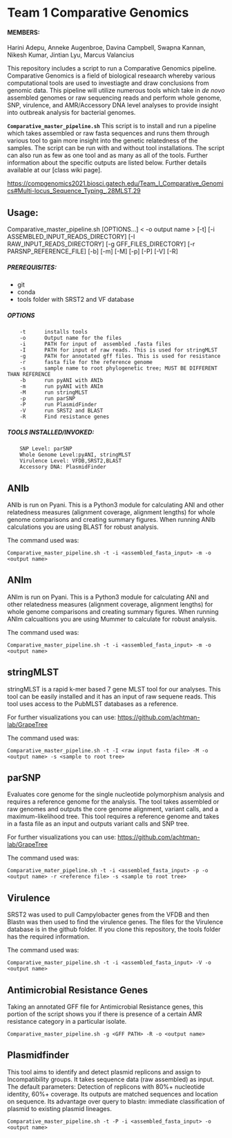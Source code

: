 # Team 1 Comparative Genomics

#### MEMBERS: 
Harini Adepu, Anneke Augenbroe, Davina Campbell, Swapna Kannan, Nikesh Kumar, Jintian Lyu, Marcus Valancius

This repository includes a script to run a Comparative Genomics pipeline. Comparative Genomics is a field of biological reseaarch whereby various computational tools are used to investiagte and draw conclusions from genomic data. This pipeline will utilize numerous tools which take in *de novo* assembled genomes or raw sequencing reads and perform whole genome, SNP, virulence, and AMR/Accessory DNA level analyses to provide insight into outbreak analysis for bacterial genomes.

**```Comparative_master_pipeline.sh```**
This script is to install and run a pipeline which takes assembled or raw fasta sequences and runs them through various tool to gain more insight into the genetic relatedness of the samples. The script can be run with and without tool installations. The script can also run as few as one tool and as many as all of the tools. Further information about the specific outputs are listed below. 
Further details available at our [class wiki page].

https://compgenomics2021.biosci.gatech.edu/Team_I_Comparative_Genomics#Multi-locus_Sequence_Typing_.28MLST.29
  
## Usage:
Comparative_master_pipeline.sh [OPTIONS...] < -o output name > [-t] [-i ASSEMBLED_INPUT_READS_DIRECTORY] [-I RAW_INPUT_READS_DIRECTORY] [-g GFF_FILES_DIRECTORY] [-r PARSNP_REFERENCE_FILE] [-b] [-m] [-M] [-p] [-P] [-V] [-R]

##### PREREQUISITES:
-    git
-    conda 
-    tools folder with SRST2 and VF database 

##### OPTIONS
        -t	    installs tools 
        -o      Output name for the files
        -i      PATH for input of  assembled .fasta files
        -I      PATH for input of raw reads. This is used for stringMLST
        -g	    PATH for annotated gff files. This is used for resistance
        -r      fasta file for the reference genome
        -s      sample name to root phylogenetic tree; MUST BE DIFFERENT THAN REFERENCE 
        -b      run pyANI with ANIb
        -m      run pyANI with ANIm
        -M      run stringMLST
        -p      run parSNP
        -P      run PlasmidFinder
        -V      run SRST2 and BLAST
        -R      Find resistance genes

##### TOOLS INSTALLED/INVOKED:
        SNP Level: parSNP
        Whole Genome Level:pyANI, stringMLST
        Virulence Level: VFDB,SRST2,BLAST
        Accessory DNA: PlasmidFinder

## ANIb
ANIb is run on Pyani. This is a Python3 module for calculating ANI and  other relatedness measures (alignment coverage, alignment lengths) for whole genome comparisons and creating summary figures. When running ANIb calculations you are using BLAST for robust analysis.

The command used was:
```
Comparative_master_pipeline.sh -t -i <assembled_fasta_input> -m -o <output name>
``` 
## ANIm
ANIm is run on Pyani. This is a Python3 module for calculating ANI and  other relatedness measures (alignment coverage, alignment lengths) for whole genome comparisons and creating summary figures. When running ANIm calcualtions you are using Mummer to calculate for robust analysis.

The command used was:
  
```
Comparative_master_pipeline.sh -t -i <assembled_fasta_input> -m -o <output name>
``` 
  
## stringMLST
stringMLST is a rapid k-mer based 7 gene MLST tool for our analyses. This tool can be easily installed and it has an input of raw sequene reads. This tool uses access to the PubMLST databases as a reference. 

For further visualizations you can use: https://github.com/achtman-lab/GrapeTree 

The command used was:
```
Comparative_master_pipeline.sh -t -I <raw input fasta file> -M -o <output name> -s <sample to root tree>
```
## parSNP
Evaluates core genome for the single nucleotide polymorphism analysis and requires a reference genome for the analysis. The tool takes assembled or raw genomes and outputs the core genome alignment, variant calls, and a maximum-likelihood tree. This tool requires a reference genome and takes in a fasta file as an input and outputs variant calls and SNP tree.

For further visualizations you can use: https://github.com/achtman-lab/GrapeTree 

The command used was:
  
```
Comparative_mater_pipeline.sh -t -i <assembled_fasta_input> -p -o <output name> -r <reference file> -s <sample to root tree>
``` 

## Virulence 
<ADD DESCRIPTION>
SRST2 was used to pull Campylobacter genes from the VFDB and then Blastn was then used to find the virulence genes. The files for the Virulence database is in the github folder. If you clone this repository, the tools folder has the required information.
  
The command used was:

```
Comparative_master_pipeline.sh -t -i <assembled_fasta_input> -V -o <output name>
```

## Antimicrobial Resistance Genes 
Taking an annotated GFF file for Antimicrobial Resistance genes, this portion of the script shows you if there is presence of a certain AMR resistance category in a particular isolate. 

```
Comparative_master_pipeline.sh -g <GFF PATH> -R -o <output name>
``` 
## Plasmidfinder 
This tool aims to identify and detect plasmid replicons and assign to Incompatibility groups. It takes sequence data (raw assembled) as input. The default parameters: Detection of replicons with 80%+ nucleotide identity, 60%+ coverage. Its outputs are matched sequences and location on sequence. Its advantage over query to blastn: immediate classification of plasmid to existing plasmid lineages.

```
Comparative_master_pipeline.sh -t -P -i <assembled_fasta_input> -o <output name> 
``` 
